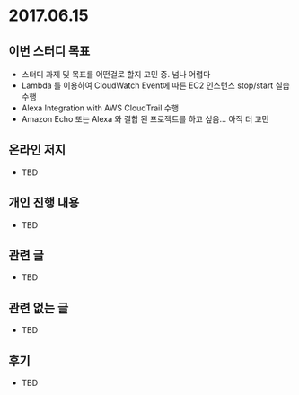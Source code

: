 # 2017.06.15

## 이번 스터디 목표

* 스터디 과제 및 목표를 어떤걸로 할지 고민 중. 넘나 어렵다
* Lambda 를 이용하여 CloudWatch Event에 따른 EC2 인스턴스 stop/start 실습 수행
* Alexa Integration with AWS CloudTrail 수행
* Amazon Echo 또는 Alexa 와 결합 된 프로젝트를 하고 싶음... 아직 더 고민

## 온라인 저지

* TBD

## 개인 진행 내용

* TBD

## 관련 글

* TBD

## 관련 없는 글

* TBD

## 후기

* TBD